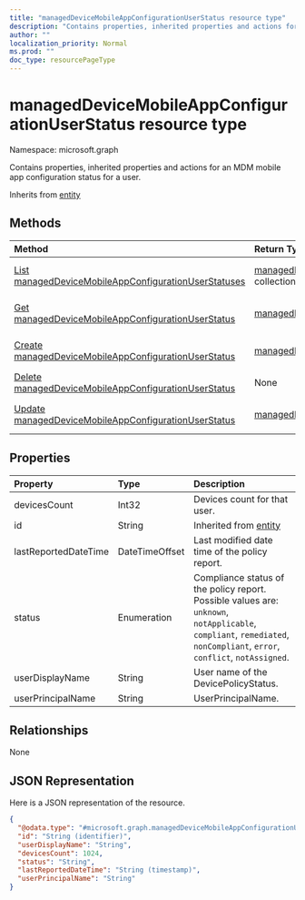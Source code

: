 ```yaml
---
title: "managedDeviceMobileAppConfigurationUserStatus resource type"
description: "Contains properties, inherited properties and actions for an MDM mobile app configuration status for a user."
author: ""
localization_priority: Normal
ms.prod: ""
doc_type: resourcePageType
---
```


# managedDeviceMobileAppConfigurationUserStatus resource type


Namespace: microsoft.graph

Contains properties, inherited properties and actions for an MDM mobile app configuration status for a user.


Inherits from [entity](../resources/entity.md)

## Methods
|Method|Return Type|Description|
|:---|:---|:---|
|[List managedDeviceMobileAppConfigurationUserStatuses](../api/manageddevicemobileappconfigurationuserstatus-list.md)|[managedDeviceMobileAppConfigurationUserStatus](../resources/manageddevicemobileappconfigurationuserstatus.md) collection|List properties and relationships of the [managedDeviceMobileAppConfigurationUserStatus](../resources/manageddevicemobileappconfigurationuserstatus.md) objects.|
|[Get managedDeviceMobileAppConfigurationUserStatus](../api/manageddevicemobileappconfigurationuserstatus-get.md)|[managedDeviceMobileAppConfigurationUserStatus](../resources/manageddevicemobileappconfigurationuserstatus.md)|Read properties and relationships of the [managedDeviceMobileAppConfigurationUserStatus](../resources/manageddevicemobileappconfigurationuserstatus.md) object.|
|[Create managedDeviceMobileAppConfigurationUserStatus](../api/manageddevicemobileappconfigurationuserstatus-create.md)|[managedDeviceMobileAppConfigurationUserStatus](../resources/manageddevicemobileappconfigurationuserstatus.md)|Create a new [managedDeviceMobileAppConfigurationUserStatus](../resources/manageddevicemobileappconfigurationuserstatus.md) object.|
|[Delete managedDeviceMobileAppConfigurationUserStatus](../api/manageddevicemobileappconfigurationuserstatus-delete.md)|None|Deletes a [managedDeviceMobileAppConfigurationUserStatus](../resources/manageddevicemobileappconfigurationuserstatus.md).|
|[Update managedDeviceMobileAppConfigurationUserStatus](../api/manageddevicemobileappconfigurationuserstatus-update.md)|[managedDeviceMobileAppConfigurationUserStatus](../resources/manageddevicemobileappconfigurationuserstatus.md)|Update the properties of a [managedDeviceMobileAppConfigurationUserStatus](../resources/manageddevicemobileappconfigurationuserstatus.md) object.|

## Properties
|Property|Type|Description|
|:---|:---|:---|
|devicesCount|Int32|Devices count for that user.|
|id|String| Inherited from [entity](../resources/entity.md)|
|lastReportedDateTime|DateTimeOffset|Last modified date time of the policy report.|
|status|Enumeration|Compliance status of the policy report. Possible values are: `unknown`, `notApplicable`, `compliant`, `remediated`, `nonCompliant`, `error`, `conflict`, `notAssigned`.|
|userDisplayName|String|User name of the DevicePolicyStatus.|
|userPrincipalName|String|UserPrincipalName.|

## Relationships
None

## JSON Representation
Here is a JSON representation of the resource.
<!-- {
  "blockType": "resource",
  "keyProperty": "id",
  "@odata.type": "microsoft.graph.managedDeviceMobileAppConfigurationUserStatus",
  "baseType": "microsoft.graph.entity",
  "openType": false
}
-->
``` json
{
  "@odata.type": "#microsoft.graph.managedDeviceMobileAppConfigurationUserStatus",
  "id": "String (identifier)",
  "userDisplayName": "String",
  "devicesCount": 1024,
  "status": "String",
  "lastReportedDateTime": "String (timestamp)",
  "userPrincipalName": "String"
}
```

